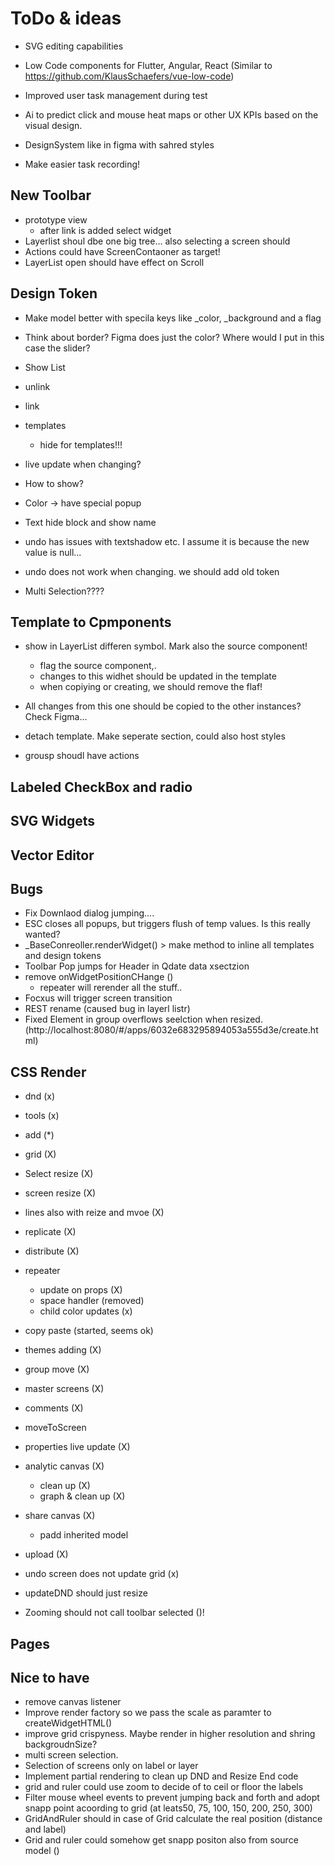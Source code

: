 # ToDo & ideas


- SVG editing capabilities

- Low Code components for Flutter, Angular, React (Similar to https://github.com/KlausSchaefers/vue-low-code)

- Improved user task management during test

- Ai to predict click and mouse heat maps or other UX KPIs based on the visual design.

- DesignSystem like in figma with sahred styles

- Make easier task recording!


## New Toolbar
- prototype view
  - after link is added select widget
- Layerlist shoul dbe one big tree... also selecting a screen should
- Actions could have ScreenContaoner as target!
- LayerList open should have effect on Scroll
## Design Token
- Make model better with specila keys like _color, _background and a flag
- Think about border? Figma does just the color? Where would I put in this case the slider?

- Show List
- unlink
- link
- templates
  - hide for templates!!!

 - live update when changing?
 - How to show?
  - Color -> have special popup
  - Text hide block and show name

- undo has issues with textshadow etc. I assume it is because the new value is null...
- undo does not work when changing. we should add old token

- Multi Selection????

## Template to Cpmponents
 - show in LayerList differen symbol. Mark also the source component!
    - flag the source component,.
    - changes to this widhet should be updated in the template
    - when copiying or creating, we should remove the flaf!

  - All changes from this one should be copied to the other instances? Check Figma...
 - detach template. Make seperate section, could also host styles
 - grousp shoudl have actions

## Labeled CheckBox and radio

## SVG Widgets
## Vector Editor

## Bugs
  - Fix Downlaod dialog jumping....
  - ESC closes all popups, but triggers flush of temp values. Is this really wanted?
 - _BaseConreoller.renderWidget() > make method to inline all templates and design tokens
 - Toolbar Pop jumps for Header in Qdate data xsectzion
 - remove onWidgetPositionCHange ()
    - repeater will rerender all the stuff..
  - Focxus will trigger screen transition
  - REST rename (caused bug in layerl listr)
  - Fixed Element in group overflows seelction when resized. (http://localhost:8080/#/apps/6032e683295894053a555d3e/create.html)


## CSS Render
 - dnd (x)
 - tools (x)
 - add (*)
 - grid (X)
 - Select resize (X)
 - screen resize (X)
 - lines also with reize and mvoe (X)
 - replicate (X)
 - distribute (X)
 - repeater
    - update on props (X)
    - space handler (removed)
    - child color updates (x)
 - copy paste (started, seems ok)

 - themes adding (X)
 - group move (X)
 - master screens (X)
 - comments (X)
 - moveToScreen
 - properties live update (X)
 - analytic canvas (X)
   - clean up (X)
   - graph & clean up (X)
 - share canvas (X)
   - padd inherited model
  - upload (X)
 - undo screen does not update grid (x)
 - updateDND should just resize
 - Zooming should not call toolbar selected ()!

## Pages

## Nice to have
  - remove canvas listener
  - Improve render factory so we pass the scale as paramter to createWidgetHTML()
  - improve grid crispyness. Maybe render in higher resolution and shring backgroudnSize?
  - multi screen selection.
  - Selection of screens only on label or layer
  - Implement partial rendering to clean up DND and Resize End code
  - grid and ruler could use zoom to decide of to ceil or floor the labels
  - Filter mouse wheel events to prevent jumping back and forth and adopt snapp point acoording to grid (at leats50, 75, 100, 150, 200, 250, 300)
  - GridAndRuler should in case of Grid calculate the real position (distance and label)
  - Grid and ruler could somehow get snapp positon also from source model ()